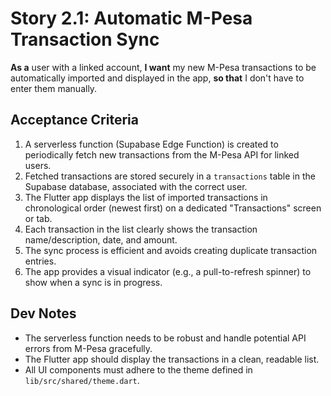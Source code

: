 # Story 2.1: Automatic M-Pesa Transaction Sync

**As a** user with a linked account,
**I want** my new M-Pesa transactions to be automatically imported and displayed in the app,
**so that** I don't have to enter them manually.

## Acceptance Criteria

1.  A serverless function (Supabase Edge Function) is created to periodically fetch new transactions from the M-Pesa API for linked users.
2.  Fetched transactions are stored securely in a `transactions` table in the Supabase database, associated with the correct user.
3.  The Flutter app displays the list of imported transactions in chronological order (newest first) on a dedicated "Transactions" screen or tab.
4.  Each transaction in the list clearly shows the transaction name/description, date, and amount.
5.  The sync process is efficient and avoids creating duplicate transaction entries.
6.  The app provides a visual indicator (e.g., a pull-to-refresh spinner) to show when a sync is in progress.

## Dev Notes

*   The serverless function needs to be robust and handle potential API errors from M-Pesa gracefully.
*   The Flutter app should display the transactions in a clean, readable list.
*   All UI components must adhere to the theme defined in `lib/src/shared/theme.dart`.
